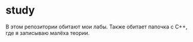 # study
В этом репозитории обитают мои лабы. Также обитает папочка с С++, где я записываю малёха теории.

